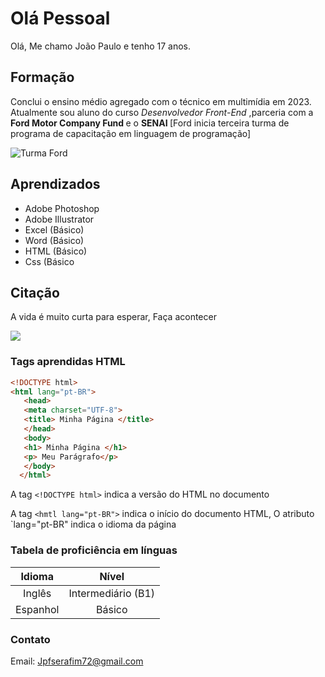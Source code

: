 # Olá Pessoal

<p align="justify"> Olá, Me chamo João Paulo e tenho 17 anos.

## Formação 
Conclui o ensino médio agregado com o técnico em multimídia em 2023. Atualmente sou aluno do curso <i> Desenvolvedor Front-End </i>,parceria com a <strong> Ford Motor Company Fund </strong> e o <strong> SENAI </strong> [Ford inicia terceira turma de programa de capacitação em linguagem de programação]

![Turma Ford <Enter>](https://automobilistica.sp.senai.br/6755/programa-ford-enter)


## Aprendizados 
* Adobe Photoshop
* Adobe Illustrator
* Excel (Básico)
* Word (Básico)
* HTML (Básico)
* Css (Básico

## Citação 
<p>  A vida é muito curta para esperar, Faça acontecer </p>






<img src="https://cdn.evg.gov.br/cursos/446_EVG/imagem_curso_446.png">





### Tags aprendidas HTML


```html
<!DOCTYPE html>
<html lang="pt-BR">
   <head>
   <meta charset="UTF-8">
   <title> Minha Página </title>
   </head>
   <body>
   <h1> Minha Página </h1>
   <p> Meu Parágrafo</p>
   </body>
  </html>
```
A tag `<!DOCTYPE html>` indica a versão do HTML no documento 

A tag `<hmtl lang="pt-BR">` indica o início do documento HTML, O atributo `lang="pt-BR" indica o idioma da página 

### Tabela de proficiência em línguas 

Idioma | Nível
:-------: | :-------:
Inglês | Intermediário (B1)
Espanhol | Básico 



### Contato 
Email: Jpfserafim72@gmail.com 
